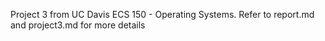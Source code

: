 Project 3 from UC Davis ECS 150 - Operating Systems. Refer to report.md and project3.md for more details
